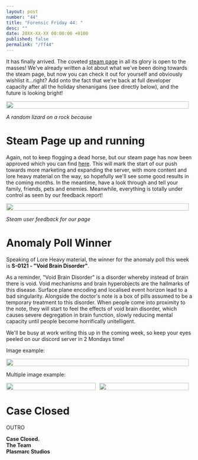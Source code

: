 ```yaml
---
layout: post
number: "44"
title: "Forensic Friday 44: "
desc: ""
date: 20XX-XX-XX 00:00:00 +0100
published: false 
permalink: "/ff44"
---
```


It has finally arrived. The coveted [steam page](https://store.steampowered.com/app/2483140/Containcorp/) in all its glory is open to the masses! We've already written a lot about what we've been doing towards the steam page, but now you can check it out for yourself and obviously wishlist it...right? Add onto the fact that we're back at full developer capacity after all the holiday shenanigans (see directly below), and the future is looking bright!

<div style="display:flex">
    <div style="flex:1;padding-right:10px;">
        <img src="./forensic-friday-media/ff44/lizard_on_a_rock.jpg" width="100%"/>
    </div>
</div>

_A random lizard on a rock because_

# Steam Page up and running

Again, not to keep flogging a dead horse, but our steam page has now been approved which you can find [here](https://store.steampowered.com/app/2483140/Containcorp/). This will mark the start of our push towards more marketing and expanding the server, with more content and lore heavy material on the way, so hopefully we'll see some good results in the coming months. In the meantime, have a look through and tell your family, friends, pets and enemies. Meanwhile, everything is totally under control as seen by our feedback report!

<div style="display:flex">
    <div style="flex:1;padding-right:10px;">
        <img src="./forensic-friday-media/ff44/steam_feedback.jpg" width="100%"/>
    </div>
</div>

_Steam user feedback for our page_

# Anomaly Poll Winner

Speaking of Lore Heavy material, the winner for the anomaly poll this week is **S-0121 - "Void Brain Disorder"**.

As a reminder, "Void Brain Disorder" is a disorder whereby instead of brain there is void. Void mechanisms and brain hyperobjects are the hallmarks of this disease. Surface plane encoding and localised event horizon lead to a bad singularity. Alongside the doctor's note is a box of pills assumed to be a temporary treatment to this disorder. When people come into proximity to the note, they will start to feel the effects of void brain disorder, which causes severe degregation in brain function, slowly reducing mental capacity until people become horrifically unitelligent.

We'll be busy at work writing this up in the coming week, so keep your eyes peeled on our discord server in 2 Mondays time!






Image example:
<div style="display:flex">
    <div style="flex:1;padding-right:10px;">
        <img src="./forensic-friday-media/ff43/comms.png" width="100%"/>
    </div>
</div>

Multiple image example:

<div style="display:flex">
    <div style="flex:1;padding-right:10px;">
        <img src="./forensic-friday-media/ff43/wallold.png" width="100%"/>
    </div>
     <div style="flex:1;padding-right:10px;">
        <img src="./forensic-friday-media/ff43/wallnew.png" width="100%"/>
    </div>
</div>


# Case Closed

OUTRO

**Case Closed.**\
**The Team**\
**Plasmarc Studios**